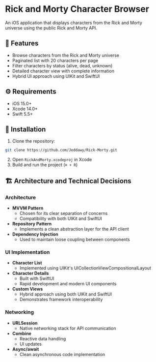 # Rick and Morty Character Browser

An iOS application that displays characters from the Rick and Morty universe using the public Rick and Morty API.

## 📱 Features

- Browse characters from the Rick and Morty universe
- Paginated list with 20 characters per page
- Filter characters by status (alive, dead, unknown)
- Detailed character view with complete information
- Hybrid UI approach using UIKit and SwiftUI

## ⚙️ Requirements

- iOS 15.0+
- Xcode 14.0+
- Swift 5.5+

## 🚀 Installation

1. Clone the repository:
```bash
git clone https://github.com/Jeddawy/Rick-Morty.git
```

2. Open `RickAndMorty.xcodeproj` in Xcode
3. Build and run the project (`⌘ + R`)

## 🏗 Architecture and Technical Decisions

### Architecture
- **MVVM Pattern**
  - Chosen for its clear separation of concerns
  - Compatibility with both UIKit and SwiftUI
- **Repository Pattern**
  - Implements a clean abstraction layer for the API client
- **Dependency Injection**
  - Used to maintain loose coupling between components

### UI Implementation
- **Character List**
  - Implemented using UIKit's UICollectionViewCompositionalLayout
- **Character Details**
  - Built with SwiftUI
  - Rapid development and modern UI components
- **Custom Views**
  - Hybrid approach using both UIKit and SwiftUI
  - Demonstrates framework interoperability

### Networking
- **URLSession**
  - Native networking stack for API communication
- **Combine**
  - Reactive data handling
  - UI updates
- **Async/await**
  - Clean asynchronous code implementation

